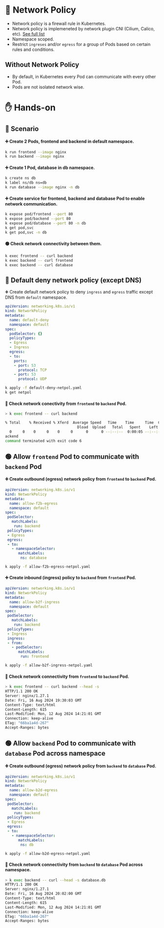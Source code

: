 # 🔐 Network Policy

- Network policy is a firewall rule in Kubernetes.
- Network policy is implemeneted by network plugin CNI (Cilium, Calico, etc). [See full list](https://landscape.cncf.io/?view-mode=card&classify=category&sort-by=name&sort-direction=asc#runtime--cloud-native-network)
- Namespace scoped.
- Restrict `ingreses` and/or `egress` for a group of Pods based on certain rules and conditions.

## Without Network Policy
- By default, in Kubernetes every Pod can communicate with every other Pod.
- Pods are not isolated network wise.

# ✋ Hands-on

## 🎯 Scenario

#### ➕ Create 2 Pods, frontend and backend in default namespace.

```sh
k run frontend --image nginx
k run backend --image nginx
```

#### ➕ Create 1 Pod, database in db namespace.

```sh
k create ns db
k label ns/db ns=db
k run database --image nginx -n db
```

#### ➕ Create service for frontend, backend and database Pod to enable network communication.

```sh
k expose pod/frontend --port 80
k expose pod/backend --port 80
k expose pod/database --port 80 -n db
k get pod,svc
k get pod,svc -n db
```

#### 🟢 Check network connectivity between them.

```sh
k exec frontend -- curl backend
k exec backend -- curl frontend
k exec backend -- curl database
```


## 🛑 Default deny network policy (except DNS)

➕ Create default network policy to deny `ingress` and `egress` traffic except DNS from `default` namespace.

```yaml
apiVersion: networking.k8s.io/v1
kind: NetworkPolicy
metadata:
  name: default-deny
  namespace: default
spec:
  podSelector: {}
  policyTypes:
  - Egress
  - Ingress
  egress:
  - to:
    ports:
    - port: 53
      protocol: TCP
    - port: 53
      protocol: UDP
```

```sh
k apply -f default-deny-netpol.yaml
k get netpol
```


#### 🔗 Check network conectivity from `frontend` to `backend` Pod.

```sh
> k exec frontend -- curl backend

% Total    % Received % Xferd  Average Speed   Time    Time     Time  Current
                                 Dload  Upload   Total   Spent    Left  Speed
  0     0    0     0    0     0      0      0 --:--:--  0:00:05 --:--:--     0curl: (6) Could not resolve host: b
ackend
command terminated with exit code 6
```

## 🟢 Allow `frontend` Pod to communicate with `backend` Pod

#### ➕ Create outbound (egress) network policy from `frontend` to `backend` Pod.

```yaml
apiVersion: networking.k8s.io/v1
kind: NetworkPolicy
metadata:
  name: allow-f2b-egress
  namespace: default
spec:
 podSelector:
   matchLabels:
    run: backend
 policyTypes:
 - Egress
 egress:
 - to:
   - namespaceSelector:
      matchLabels:
       ns: database
```

```sh
k apply -f allow-f2b-egress-netpol.yaml
```

#### ➕ Create inbound (ingress) policy to `backend` from `frontend` Pod.

```yaml
apiVersion: networking.k8s.io/v1
kind: NetworkPolicy
metadata:
  name: allow-b2f-ingress
  namespace: default
spec:
 podSelector:
   matchLabels:
    run: backend
 policyTypes:
 - Ingress
 ingress:
 - from:
   - podSelector:
      matchLabels:
       run: frontend
```

```sh
k apply -f allow-b2f-ingress-netpol.yaml
```

#### 🔗 Check network connectivity from `frontend` to `backend` Pod.

```sh
> k exec frontend -- curl backend --head -s
HTTP/1.1 200 OK
Server: nginx/1.27.1
Date: Fri, 16 Aug 2024 19:30:03 GMT
Content-Type: text/html
Content-Length: 615
Last-Modified: Mon, 12 Aug 2024 14:21:01 GMT
Connection: keep-alive
ETag: "66ba1a4d-267"
Accept-Ranges: bytes
```


## 🟢 Allow `backend` Pod to communicate with `database` Pod across namespace

#### ➕ Create outbound (egress) network policy from `backend` to `database` Pod.

```yaml
apiVersion: networking.k8s.io/v1
kind: NetworkPolicy
metadata:
  name: allow-b2d-egress
  namespace: default
spec:
 podSelector:
   matchLabels:
    run: backend
 policyTypes:
 - Egress
 egress:
 - to:
   - namespaceSelector:
      matchLabels:
       ns: db
```

```sh
k apply -f allow-b2d-egress-netpol.yaml
```

#### 🔗 Check network connectivity from `backend` to `database` Pod across namespace.

```sh
> k exec backend -- curl --head -s database.db
HTTP/1.1 200 OK
Server: nginx/1.27.1
Date: Fri, 16 Aug 2024 20:02:00 GMT
Content-Type: text/html
Content-Length: 615
Last-Modified: Mon, 12 Aug 2024 14:21:01 GMT
Connection: keep-alive
ETag: "66ba1a4d-267"
Accept-Ranges: bytes
```

